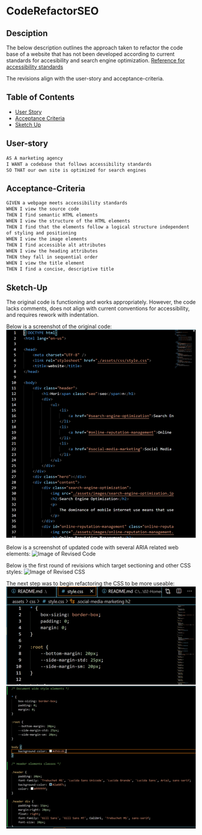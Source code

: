 # CodeRefactorSEO

## Desciption
The below description outlines the approach taken to refactor the code base of a website that has not been developed according to current standards for accesibility and search engine optimization.
[Reference for accessibility standards](https://www.w3.org/TR/2018/REC-WCAG21-20180605/)

The revisions align with the user-story and acceptance-criteria.

## Table of Contents

* [User Story](#User-story)
* [Acceptance Criteria](#Acceptance-Criteria)
* [Sketch Up](#Sketch-Up)

## User-story

```
AS A marketing agency
I WANT a codebase that follows accessibility standards
SO THAT our own site is optimized for search engines
```

## Acceptance-Criteria

```
GIVEN a webpage meets accessibility standards
WHEN I view the source code
THEN I find semantic HTML elements
WHEN I view the structure of the HTML elements
THEN I find that the elements follow a logical structure independent of styling and positioning
WHEN I view the image elements
THEN I find accessible alt attributes
WHEN I view the heading attributes
THEN they fall in sequential order
WHEN I view the title element
THEN I find a concise, descriptive title
```

## Sketch-Up

The original code is functioning and works appropriately. However, the code lacks comments, does not align with current conventions for accessibility, and requires rework with indentation.

Below is a screenshot of the original code:
![Image of Original Code](./assets/images/original_code.PNG)

Below is a screenshot of updated code with several ARIA related web elements:
![Image of Revised Code](./assets/images/code_revision.PNG)


Below is the first round of revisions which target sectioning and other CSS styles:
![Image of Revised CSS](./assets/images/revision1_code.PNG)

The next step was to begin refactoring the CSS to be more useable:
![Image of CSS variables](./assets/images/css_variables.png)
![Image of CSS Organization](./assets/images/css_organization.png)


